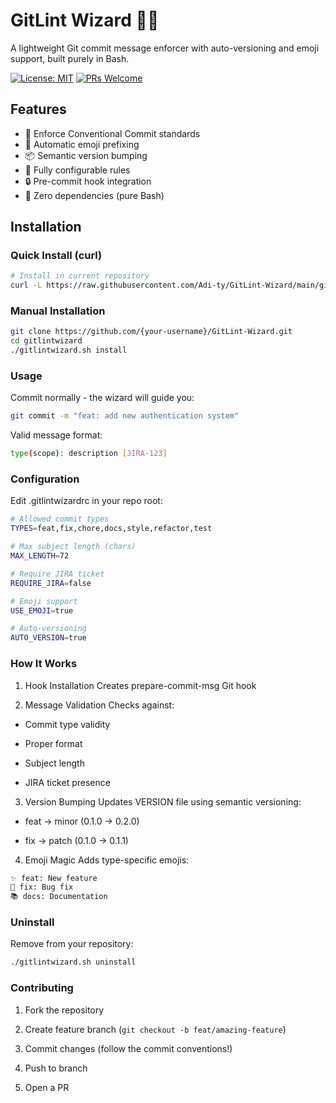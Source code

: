 # GitLint Wizard 🔮✨

A lightweight Git commit message enforcer with auto-versioning and emoji support, built purely in Bash.

[![License: MIT](https://img.shields.io/badge/License-MIT-yellow.svg)](https://opensource.org/licenses/MIT)
[![PRs Welcome](https://img.shields.io/badge/PRs-welcome-brightgreen.svg)](https://makeapullrequest.com)

## Features

- 🚦 Enforce Conventional Commit standards
- 🎨 Automatic emoji prefixing
- 📦 Semantic version bumping
- 🔧 Fully configurable rules
- 🔒 Pre-commit hook integration
- 🐧 Zero dependencies (pure Bash)

## Installation

### Quick Install (curl)

```bash
# Install in current repository
curl -L https://raw.githubusercontent.com/Adi-ty/GitLint-Wizard/main/gitlint-wizard.sh | bash -s install
```

### Manual Installation

```bash
git clone https://github.com/{your-username}/GitLint-Wizard.git
cd gitlintwizard
./gitlintwizard.sh install
```

### Usage

Commit normally - the wizard will guide you:

```bash
git commit -m "feat: add new authentication system"
```

Valid message format:

```bash
type(scope): description [JIRA-123]
```

### Configuration

Edit .gitlintwizardrc in your repo root:

```bash
# Allowed commit types
TYPES=feat,fix,chore,docs,style,refactor,test

# Max subject length (chars)
MAX_LENGTH=72

# Require JIRA ticket
REQUIRE_JIRA=false

# Emoji support
USE_EMOJI=true

# Auto-versioning
AUTO_VERSION=true
```

### How It Works

1. Hook Installation
   Creates prepare-commit-msg Git hook

2. Message Validation
   Checks against:

- Commit type validity

- Proper format

- Subject length

- JIRA ticket presence

3. Version Bumping
   Updates VERSION file using semantic versioning:

- feat → minor (0.1.0 → 0.2.0)

- fix → patch (0.1.0 → 0.1.1)

4. Emoji Magic
   Adds type-specific emojis:

```bash
✨ feat: New feature
🐛 fix: Bug fix
📚 docs: Documentation
```

### Uninstall

Remove from your repository:

```bash
./gitlintwizard.sh uninstall
```

### Contributing

1. Fork the repository

2. Create feature branch (`git checkout -b feat/amazing-feature`)

3. Commit changes (follow the commit conventions!)

4. Push to branch

5. Open a PR
